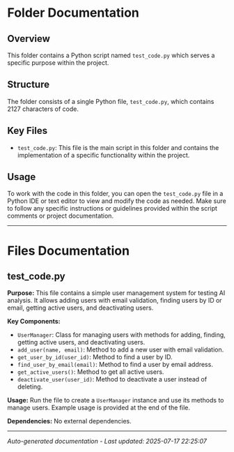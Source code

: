 # Folder Documentation

## Overview
This folder contains a Python script named `test_code.py` which serves a specific purpose within the project.

## Structure
The folder consists of a single Python file, `test_code.py`, which contains 2127 characters of code.

## Key Files
- `test_code.py`: This file is the main script in this folder and contains the implementation of a specific functionality within the project.

## Usage
To work with the code in this folder, you can open the `test_code.py` file in a Python IDE or text editor to view and modify the code as needed. Make sure to follow any specific instructions or guidelines provided within the script comments or project documentation.

---

# Files Documentation

## test_code.py

**Purpose:** This file contains a simple user management system for testing AI analysis. It allows adding users with email validation, finding users by ID or email, getting active users, and deactivating users.

**Key Components:**
- `UserManager`: Class for managing users with methods for adding, finding, getting active users, and deactivating users.
- `add_user(name, email)`: Method to add a new user with email validation.
- `get_user_by_id(user_id)`: Method to find a user by ID.
- `find_user_by_email(email)`: Method to find a user by email address.
- `get_active_users()`: Method to get all active users.
- `deactivate_user(user_id)`: Method to deactivate a user instead of deleting.

**Usage:** Run the file to create a `UserManager` instance and use its methods to manage users. Example usage is provided at the end of the file.

**Dependencies:** No external dependencies.

---
*Auto-generated documentation - Last updated: 2025-07-17 22:25:07*
